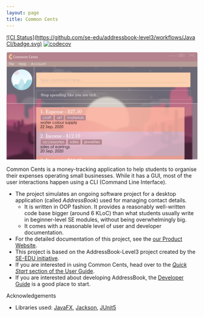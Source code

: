 ```yaml
---
layout: page
title: Common Cents
---
```


[![CI Status](https://github.com/se-edu/addressbook-level3/workflows/Java CI/badge.svg)](https://github.com/se-edu/addressbook-level3/actions)
[![codecov](https://codecov.io/gh/se-edu/addressbook-level3/branch/master/graph/badge.svg)](https://codecov.io/gh/se-edu/addressbook-level3)

![Ui](images/Ui.png)

Common Cents is a money-tracking application to help students to organise their expenses operating small businesses. While it has a GUI, most of the user interactions happen using a CLI (Command Line Interface). <br>  
  
* The project simulates an ongoing software project for a desktop application (called _AddressBook_) used for managing contact details.
  * It is written in OOP fashion. It provides a reasonably well-written code base bigger (around 6 KLoC) than what students usually write in beginner-level SE modules, without being overwhelmingly big.
  * It comes with a reasonable level of user and developer documentation.
* For the detailed documentation of this project, see the [our Product Website](https://ay2021s1-cs2103t-t13-4.github.io/tp/).
* This project is based on the AddressBook-Level3 project created by the [SE-EDU initiative](https://se-education.org).
* If you are interested in using Common Cents, head over to the [_Quick Start_ section of the User Guide]((UserGuide.html#quick-start)).
* If you are interested about developing AddressBook, the [Developer Guide](DeveloperGuide.html) is a good place to start.

Acknowledgements

* Libraries used: [JavaFX](https://openjfx.io/), [Jackson](https://github.com/FasterXML/jackson), [JUnit5](https://github.com/junit-team/junit5)

